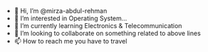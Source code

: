 - 👋 Hi, I’m @mirza-abdul-rehman
- 👀 I’m interested in Operating System...
- 🌱 I’m currently learning Electronics & Telecommunication
- 💞️ I’m looking to collaborate on something related to above lines
- 📫 How to reach me you have to travel 

<!---
mirza-abdul-rehman/mirza-abdul-rehman is a ✨ special ✨ repository because its `README.md` (this file) appears on your GitHub profile.
You can click the Preview link to take a look at your changes.
--->
